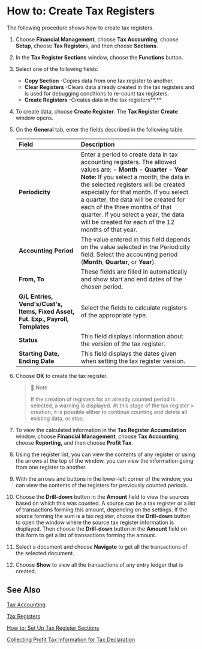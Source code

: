 # How to: Create Tax Registers

The following procedure shows how to create tax registers. 

1. Choose **Financial Management**, choose **Tax Accounting**, choose **Setup**, choose **Tax Register**s, and then choose **Sections**.

2. In the **Tax Register Sections** window, choose the **Functions** button.

3. Select one of the following fields:

   - **Copy Section** -Copies data from one tax register to another.
   - **Clear Registers** -Clears data already created in the tax registers and is used for debugging conditions to re-count tax registers.
   - **Create Registers** -Creates data in the tax registers**.**

4. To create data, choose **Create Register**. The **Tax Register Create** window opens.

5. On the **General** tab, enter the fields described in the following table.

   | Field                                                        | Description                                                  |
   | :----------------------------------------------------------- | :----------------------------------------------------------- |
   | **Periodicity**                                              | Enter a period to create data in tax accounting registers. The allowed values are:   -   **Month** -   **Quarter** -   **Year** **Note:**      If you select a month, the data in the selected registers will be created especially for that month. If you select a quarter, the data will be created for each of the three months of that quarter. If you select a year, the data will be created for each of the 12 months of that year. |
   | **Accounting Period**                                        | The value entered in this field depends on the value selected in the Periodicity field. Select the accounting period (**Month**, **Quarter**, or **Year**). |
   | **From, To**                                                 | These fields are filled in automatically and show start and end dates of the chosen period. |
   | **G/L Entries, Vend's/Cust's, Items, Fixed Asset, Fut. Exp., Payroll, Templates** | Select the fields to calculate registers of the appropriate type. |
   | **Status**                                                   | This field displays information about the version of the tax register. |
   | **Starting Date, Ending Date**                               | This field displays the dates given when setting the tax register version. |

6. Choose **OK** to create the tax register.

    > :speech_balloon: Note
    >
    > If the creation of registers for an already counted period is selected, a warning is displayed. At this stage of the tax register     > creation, it is possible either to continue counting and delete all existing data, or stop.

7. To view the calculated information in the **Tax Register Accumulation** window, choose **Financial Management**, choose **Tax Accounting**, choose **Reporting,** and then choose **Profit Tax**.

8. Using the register list, you can view the contents of any register or using the arrows at the top of the window, you can view the information going from one register to another.

9. With the arrows and buttons in the lower-left corner of the window, you can view the contents of the registers for previously counted periods.

10. Choose the **Drill-down** button in the **Amount** field to view the sources based on which this was counted. A source can be a tax register or a list of transactions forming this amount, depending on the settings. If the source forming the sum is a tax register, choose the **Drill-down** button to open the window where the source tax register information is displayed. Then choose the **Drill-down** button in the **Amount** field on this form to get a list of transactions forming the amount.

11. Select a document and choose **Navigate** to get all the transactions of the selected document.

12. Choose **Show** to view all the transactions of any entry ledger that is created.

 

## See Also 

[Tax Accounting](https://github.com/DianaMalina/dynamics365smb-docs/blob/Pre-RussiaLF_EN/business-central/LocalFunctionality/RussiaLF_EN/Tax-Accounting.md)

[Tax Registers](https://github.com/DianaMalina/dynamics365smb-docs/blob/Pre-RussiaLF_EN/business-central/LocalFunctionality/RussiaLF_EN/Tax-Registers.md)

[How to: Set Up Tax Register Sections](https://github.com/DianaMalina/dynamics365smb-docs/blob/Pre-RussiaLF_EN/business-central/LocalFunctionality/RussiaLF_EN/How-to-Set-Up-Tax-Register-Sections.md)

[Collecting Profit Tax Information for Tax Declaration](https://github.com/DianaMalina/dynamics365smb-docs/blob/Pre-RussiaLF_EN/business-central/LocalFunctionality/RussiaLF_EN/Collecting-Profit-Tax-Information-for-Tax-Declaration.md)
